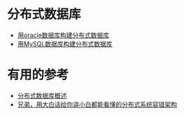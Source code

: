 
# 分布式数据库

* [用oracle数据库构建分布式数据库]()
* [用MySQL数据库构建分布式数据库]()



# 有用的参考
* [分布式数据库概述](https://mp.weixin.qq.com/s?__biz=MzA3ODIxNjYxNQ==&mid=2247488115&amp;idx=1&amp;sn=a2b8a9a2a5dd115fafe48698383c700f&source=41#wechat_redirect)
* [兄弟，用大白话给你讲小白都能看懂的分布式系统容错架构](https://juejin.im/post/5c3dfe33f265da613f2fb4b7)
